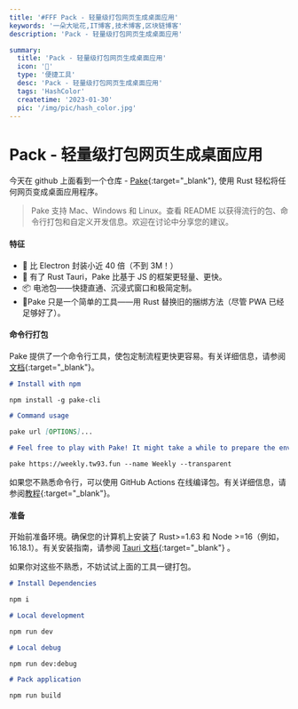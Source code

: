 ```yaml
---
title: '#FFF Pack - 轻量级打包网页生成桌面应用'
keywords: '一朵大呲花,IT博客,技术博客,区块链博客'
description: 'Pack - 轻量级打包网页生成桌面应用'

summary:
  title: 'Pack - 轻量级打包网页生成桌面应用'
  icon: '🍂'
  type: '便捷工具'
  desc: 'Pack - 轻量级打包网页生成桌面应用'
  tags: 'HashColor'
  createtime: '2023-01-30'
  pic: '/img/pic/hash_color.jpg'
---
```


# Pack - 轻量级打包网页生成桌面应用

今天在 github 上面看到一个仓库 - [Pake](https://github.com/tw93/Pake){:target="\_blank"}, 使用 Rust 轻松将任何网页变成桌面应用程序。

> Pake 支持 Mac、Windows 和 Linux。查看 README 以获得流行的包、命令行打包和自定义开发信息。欢迎在讨论中分享您的建议。

#### 特征

- 🎐 比 Electron 封装小近 40 倍（不到 3M！）
- 🚀 有了 Rust Tauri，Pake 比基于 JS 的框架更轻量、更快。
- 📦 电池包——快捷直通、沉浸式窗口和极简定制。
- 👻Pake 只是一个简单的工具——用 Rust 替换旧的捆绑方法（尽管 PWA 已经足够好了）。

#### 命令行打包

Pake 提供了一个命令行工具，使包定制流程更快更容易。有关详细信息，请参阅[文档](https://github.com/tw93/Pake/blob/master/bin/README_EN.md){:target="\_blank"}。

```md
# Install with npm

npm install -g pake-cli

# Command usage

pake url [OPTIONS]...

# Feel free to play with Pake! It might take a while to prepare the environment the first time you launch Pake.

pake https://weekly.tw93.fun --name Weekly --transparent
```

如果您不熟悉命令行，可以使用 GitHub Actions 在线编译包。有关详细信息，请参阅[教程](https://github.com/tw93/Pake/wiki/GitHub-Actions-Online-Compilation-Multi-system-Version){:target="\_blank"}。

#### 准备

开始前准备环境。确保您的计算机上安装了 Rust>=1.63 和 Node >=16（例如，16.18.1）。有关安装指南，请参阅 [Tauri 文档](https://tauri.app/v1/guides/getting-started/prerequisites){:target="\_blank"} 。

如果你对这些不熟悉，不妨试试上面的工具一键打包。

```md
# Install Dependencies

npm i

# Local development

npm run dev

# Local debug

npm run dev:debug

# Pack application

npm run build
```
